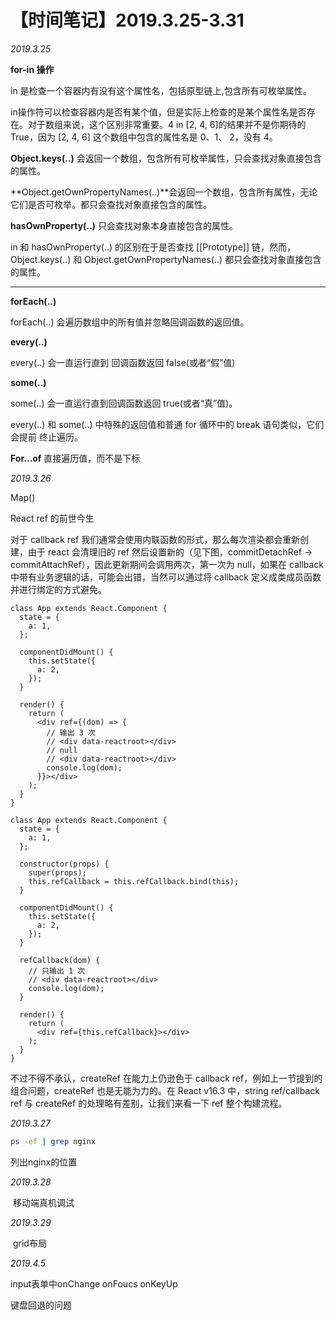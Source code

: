# 【时间笔记】2019.3.25-3.31

*2019.3.25*

**for-in 操作** 

in 是检查一个容器内有没有这个属性名，包括原型链上,包含所有可枚举属性。

in操作符可以检查容器内是否有某个值，但是实际上检查的是某个属性名是否存在。对于数组来说，这个区别非常重要。4 in [2, 4, 6]的结果并不是你期待的 True，因为 [2, 4, 6] 这个数组中包含的属性名是 0、1、
2，没有 4。

**Object.keys(..)** 会返回一个数组，包含所有可枚举属性，只会查找对象直接包含的属性。

**Object.getOwnPropertyNames(..)**会返回一个数组，包含所有属性，无论它们是否可枚举。都只会查找对象直接包含的属性。

 **hasOwnProperty(..)** 只会查找对象本身直接包含的属性。

in 和 hasOwnProperty(..) 的区别在于是否查找 [[Prototype]] 链，然而，Object.keys(..)
和 Object.getOwnPropertyNames(..) 都只会查找对象直接包含的属性。

---

**forEach(..)**

forEach(..) 会遍历数组中的所有值并忽略回调函数的返回值。

**every(..)** 

every(..) 会一直运行直到 回调函数返回 false(或者“假”值) 

 **some(..)**

some(..) 会一直运行直到回调函数返回 true(或者“真”值)。

every(..) 和 some(..) 中特殊的返回值和普通 for 循环中的 break 语句类似，它们会提前
终止遍历。

**For…of** 直接遍历值，而不是下标

*2019.3.26*

Map()

React ref 的前世今生

对于 callback ref 我们通常会使用内联函数的形式，那么每次渲染都会重新创建，由于 react 会清理旧的 ref 然后设置新的（见下图，commitDetachRef -> commitAttachRef），因此更新期间会调用两次，第一次为 null，如果在 callback 中带有业务逻辑的话，可能会出错，当然可以通过将 callback 定义成类成员函数并进行绑定的方式避免。

```react
class App extends React.Component {
  state = {
    a: 1,
  };
  
  componentDidMount() {
    this.setState({
      a: 2,
    });
  }
  
  render() {
    return (
      <div ref={(dom) => {
        // 输出 3 次
        // <div data-reactroot></div>
        // null
        // <div data-reactroot></div>
        console.log(dom);
      }}></div>
    );
  }
}

class App extends React.Component {
  state = {
    a: 1,
  };

  constructor(props) {
    super(props);
    this.refCallback = this.refCallback.bind(this);
  }
  
  componentDidMount() {
    this.setState({
      a: 2,
    });
  }

  refCallback(dom) {
    // 只输出 1 次
    // <div data-reactroot></div>
    console.log(dom);
  }
  
  render() {
    return (
      <div ref={this.refCallback}></div>
    );
  }
}
```

不过不得不承认，createRef 在能力上仍逊色于 callback ref，例如上一节提到的组合问题，createRef 也是无能为力的。在 React v16.3 中，string ref/callback ref 与 createRef 的处理略有差别，让我们来看一下 ref 整个构建流程。

*2019.3.27*

```bash
ps -ef | grep nginx
```

列出nginx的位置

*2019.3.28*

​	移动端真机调试

*2019.3.29*

​	grid布局

*2019.4.5* 

input表单中onChange onFoucs onKeyUp

键盘回退的问题





